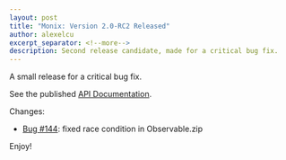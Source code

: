 ```yaml
---
layout: post
title: "Monix: Version 2.0-RC2 Released"
author: alexelcu
excerpt_separator: <!--more-->
description: Second release candidate, made for a critical bug fix.
---
```


A small release for a critical bug fix.

<!--more-->

See the published [API Documentation](/api/2.0-RC2/).

Changes:

- [Bug #144](https://github.com/monix/monix/issues/144): fixed race 
  condition in Observable.zip
  
Enjoy!
